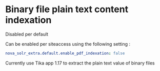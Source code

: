 # Binary file plain text content indexation

Disabled per default

Can be enabled per siteaccess using the following setting :
```yml
nova_solr_extra.default.enable_pdf_indexation: false
```

Currently use Tika app 1.17 to extract the plain text value of binary files
